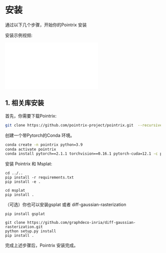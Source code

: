 # 安装
通过以下几个步骤，开始你的Pointrix 安装

安装示例视频:
<iframe src="//player.bilibili.com/player.html?isOutside=true&aid=112955291141260&bvid=BV13uYyeHE8c&cid=500001648459184&p=1" scrolling="no" border="0" frameborder="no" framespacing="0" allowfullscreen="true"></iframe>

## 1. 相关库安装

首先，你需要下载Pointrix:

```bash
git clone https://github.com/pointrix-project/pointrix.git  --recursive
```

创建一个带Pytorch的Conda 环境。

```bash
conda create -n pointrix python=3.9
conda activate pointrix
conda install pytorch==2.1.1 torchvision==0.16.1 pytorch-cuda=12.1 -c pytorch -c nvidia
```

安装 Pointrix 和 Msplat:

```
cd ../..
pip install -r requirements.txt
pip install -e .

cd msplat
pip install .
```

（可选）你也可以安装gsplat 或者 diff-gaussian-rasterization

```
pip install gsplat

git clone https://github.com/graphdeco-inria/diff-gaussian-rasterization.git
python setup.py install
pip install .
```

完成上述步骤后，Pointrix 安装完成。
